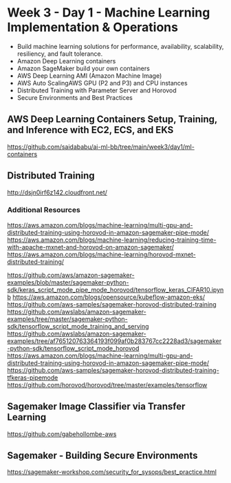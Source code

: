 # Week 3 - Day 1 - Machine Learning Implementation & Operations
- Build machine learning solutions for performance, availability, scalability, resiliency, and fault tolerance.
- Amazon Deep Learning containers
- Amazon SageMaker build your own containers
- AWS Deep Learning AMI (Amazon Machine Image)
- AWS Auto ScalingAWS GPU (P2 and P3) and CPU instances
- Distributed Training with Parameter Server and Horovod
- Secure Environments and Best Practices

## AWS Deep Learning Containers Setup, Training, and Inference with EC2, ECS, and EKS
https://github.com/saidababu/ai-ml-bb/tree/main/week3/day1/ml-containers

## Distributed Training
http://dsjn0irf6z142.cloudfront.net/

### Additional Resources
https://aws.amazon.com/blogs/machine-learning/multi-gpu-and-distributed-training-using-horovod-in-amazon-sagemaker-pipe-mode/
https://aws.amazon.com/blogs/machine-learning/reducing-training-time-with-apache-mxnet-and-horovod-on-amazon-sagemaker/
https://aws.amazon.com/blogs/machine-learning/horovod-mxnet-distributed-training/

https://github.com/aws/amazon-sagemaker-examples/blob/master/sagemaker-python-sdk/keras_script_mode_pipe_mode_horovod/tensorflow_keras_CIFAR10.ipynb
https://aws.amazon.com/blogs/opensource/kubeflow-amazon-eks/
https://github.com/aws-samples/sagemaker-horovod-distributed-training
https://github.com/awslabs/amazon-sagemaker-examples/tree/master/sagemaker-python-sdk/tensorflow_script_mode_training_and_serving
https://github.com/awslabs/amazon-sagemaker-examples/tree/af765120763364193f099af0b283767cc2228ad3/sagemaker-python-sdk/tensorflow_script_mode_horovod
https://aws.amazon.com/blogs/machine-learning/multi-gpu-and-distributed-training-using-horovod-in-amazon-sagemaker-pipe-mode/
https://github.com/aws-samples/sagemaker-horovod-distributed-training-tfkeras-pipemode
https://github.com/horovod/horovod/tree/master/examples/tensorflow

## Sagemaker Image Classifier via Transfer Learning
https://github.com/gabehollombe-aws

## Sagemaker - Building Secure Environments
https://sagemaker-workshop.com/security_for_sysops/best_practice.html

